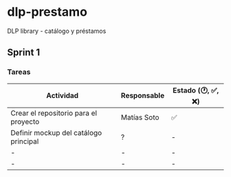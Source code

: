 # dlp-prestamo
DLP library - catálogo y préstamos

## Sprint 1
### Tareas
| Actividad | Responsable | Estado (🕐, ✅, ❌) |
| --------- | ----------- | ----------------------------- |
| Crear el repositorio para el proyecto | Matías Soto | ✅ |
| Definir mockup del catálogo principal | ? | - |
| - | - | - |
| - | - | - |
